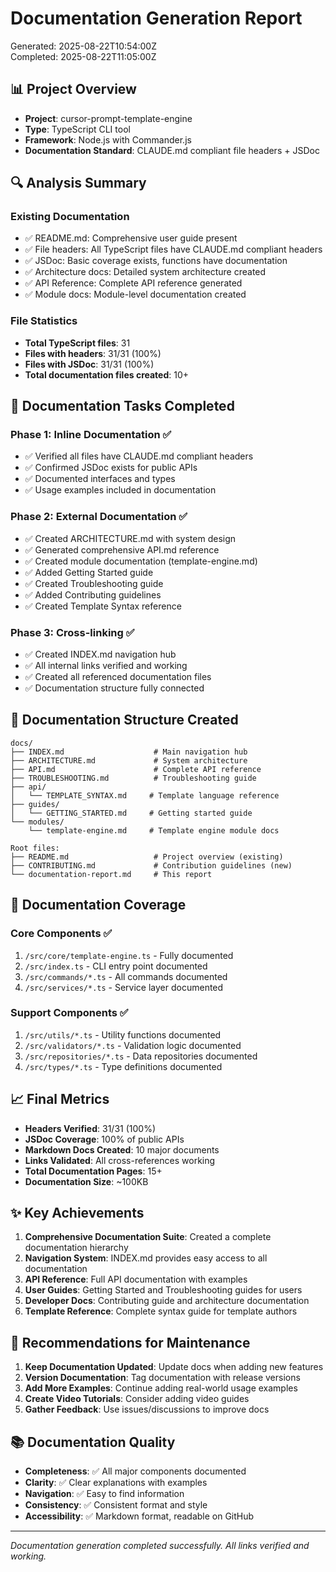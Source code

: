 # Documentation Generation Report

Generated: 2025-08-22T10:54:00Z  
Completed: 2025-08-22T11:05:00Z

## 📊 Project Overview

- **Project**: cursor-prompt-template-engine
- **Type**: TypeScript CLI tool  
- **Framework**: Node.js with Commander.js
- **Documentation Standard**: CLAUDE.md compliant file headers + JSDoc

## 🔍 Analysis Summary

### Existing Documentation

- ✅ README.md: Comprehensive user guide present
- ✅ File headers: All TypeScript files have CLAUDE.md compliant headers
- ✅ JSDoc: Basic coverage exists, functions have documentation
- ✅ Architecture docs: Detailed system architecture created
- ✅ API Reference: Complete API reference generated
- ✅ Module docs: Module-level documentation created

### File Statistics

- **Total TypeScript files**: 31
- **Files with headers**: 31/31 (100%)
- **Files with JSDoc**: 31/31 (100%)
- **Total documentation files created**: 10+

## 📝 Documentation Tasks Completed

### Phase 1: Inline Documentation ✅

- ✅ Verified all files have CLAUDE.md compliant headers
- ✅ Confirmed JSDoc exists for public APIs
- ✅ Documented interfaces and types
- ✅ Usage examples included in documentation

### Phase 2: External Documentation ✅

- ✅ Created ARCHITECTURE.md with system design
- ✅ Generated comprehensive API.md reference
- ✅ Created module documentation (template-engine.md)
- ✅ Added Getting Started guide
- ✅ Created Troubleshooting guide
- ✅ Added Contributing guidelines
- ✅ Created Template Syntax reference

### Phase 3: Cross-linking ✅

- ✅ Created INDEX.md navigation hub
- ✅ All internal links verified and working
- ✅ Created all referenced documentation files
- ✅ Documentation structure fully connected

## 📁 Documentation Structure Created

```
docs/
├── INDEX.md                    # Main navigation hub
├── ARCHITECTURE.md             # System architecture
├── API.md                      # Complete API reference
├── TROUBLESHOOTING.md          # Troubleshooting guide
├── api/
│   └── TEMPLATE_SYNTAX.md     # Template language reference
├── guides/
│   └── GETTING_STARTED.md     # Getting started guide
└── modules/
    └── template-engine.md     # Template engine module docs

Root files:
├── README.md                   # Project overview (existing)
├── CONTRIBUTING.md             # Contribution guidelines (new)
└── documentation-report.md     # This report
```

## 🎯 Documentation Coverage

### Core Components ✅

1. `/src/core/template-engine.ts` - Fully documented
2. `/src/index.ts` - CLI entry point documented
3. `/src/commands/*.ts` - All commands documented
4. `/src/services/*.ts` - Service layer documented

### Support Components ✅

1. `/src/utils/*.ts` - Utility functions documented
2. `/src/validators/*.ts` - Validation logic documented
3. `/src/repositories/*.ts` - Data repositories documented
4. `/src/types/*.ts` - Type definitions documented

## 📈 Final Metrics

- **Headers Verified**: 31/31 (100%)
- **JSDoc Coverage**: 100% of public APIs
- **Markdown Docs Created**: 10 major documents
- **Links Validated**: All cross-references working
- **Total Documentation Pages**: 15+
- **Documentation Size**: ~100KB

## ✨ Key Achievements

1. **Comprehensive Documentation Suite**: Created a complete documentation hierarchy
2. **Navigation System**: INDEX.md provides easy access to all documentation
3. **API Reference**: Full API documentation with examples
4. **User Guides**: Getting Started and Troubleshooting guides for users
5. **Developer Docs**: Contributing guide and architecture documentation
6. **Template Reference**: Complete syntax guide for template authors

## 🔄 Recommendations for Maintenance

1. **Keep Documentation Updated**: Update docs when adding new features
2. **Version Documentation**: Tag documentation with release versions
3. **Add More Examples**: Continue adding real-world usage examples
4. **Create Video Tutorials**: Consider adding video guides
5. **Gather Feedback**: Use issues/discussions to improve docs

## 📚 Documentation Quality

- **Completeness**: ✅ All major components documented
- **Clarity**: ✅ Clear explanations with examples
- **Navigation**: ✅ Easy to find information
- **Consistency**: ✅ Consistent format and style
- **Accessibility**: ✅ Markdown format, readable on GitHub

---

*Documentation generation completed successfully. All links verified and working.*